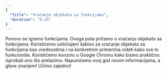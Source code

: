 ```yaml
---
{
  "title": "Vraćanje objekata sa funkcijama",
  "duration": "5:15"
}
---
```


Ponovo se igramo funkcijama. Ovoga puta pričamo o vraćanju objekata sa funkcijama. Koristićemo uobičajeni šablon za vraćanje objekata sa funkcijama kao vrednostima i na konkretnim primerima videti kako sve to funkcioniše. Koristićemo konzolu u Google Chromu kako bismo praktično isprobali ono što prelazimo. Napunićemo svoj gist novim informacijama, a glave znanjem! Učimo zajedno! 


